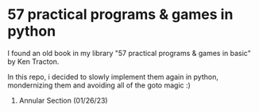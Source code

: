 # 57 practical programs & games in python

I found an old book in my library
"57 practical programs &amp; games in basic" by Ken Tracton. 

In this repo, i decided to slowly implement them again in python, mondernizing them and avoiding all of the goto magic :)

1) Annular Section  (01/26/23)
